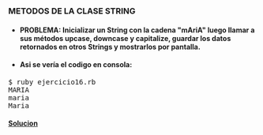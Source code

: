 ### METODOS DE LA CLASE STRING

* #### PROBLEMA: Inicializar un String con la cadena "mAriA" luego llamar a sus métodos upcase, downcase y capitalize, guardar los datos retornados en otros Strings y mostrarlos por pantalla.


* #### Asi se vería el codigo en consola:

<pre>
$ ruby ejercicio16.rb
MARIA
maria
Maria
</pre>

#### [Solucion][1]
[1]:/Ejercicio16/ejercicio16.rb